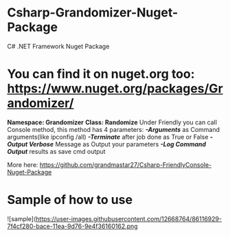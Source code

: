 # Csharp-Grandomizer-Nuget-Package
 C# .NET Framework Nuget Package

# You can find it on nuget.org too: https://www.nuget.org/packages/Grandomizer/

**Namespace: Grandomizer**
**Class: Randomize**
Under Friendly you can call Console method, this method has 4 parameters:
***-Arguments***
as Command arguments(like ipconfig /all)
***-Terminate***
after job done as True or False
***-Output Verbose***
Message as Output your parameters
***-Log Command Output***
results as save cmd output

More here: https://github.com/grandmastar27/Csharp-FriendlyConsole-Nuget-Package

# Sample of how to use
![sample](https://user-images.githubusercontent.com/12668764/86116929-7f4cf280-bace-11ea-9d76-9e4f36160162.png